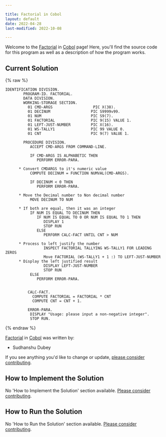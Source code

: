 ```yaml
---

title: Factorial in Cobol
layout: default
date: 2022-04-28
last-modified: 2022-10-08

---
```


Welcome to the [Factorial](https://sampleprograms.io/projects/factorial) in [Cobol](https://sampleprograms.io/languages/cobol) page! Here, you'll find the source code for this program as well as a description of how the program works.

## Current Solution

{% raw %}

```cobol
IDENTIFICATION DIVISION.
        PROGRAM-ID. FACTORIAL.
        DATA DIVISION.
        WORKING-STORAGE SECTION.
          01 CMD-ARGS                  PIC X(38).
          01 DECINUM                  PIC S9999v99.
          01 NUM                      PIC S9(7).
          01 FACTORIAL                PIC 9(15) VALUE 1.
          01 LEFT-JUST-NUMBER         PIC X(16).
          01 WS-TALLY1                PIC 99 VALUE 0.
          01 CNT                      PIC 9(7) VALUE 1.

        PROCEDURE DIVISION.
           ACCEPT CMD-ARGS FROM COMMAND-LINE.

           IF CMD-ARGS IS ALPHABETIC THEN
              PERFORM ERROR-PARA.
           
      * Convert CMDARGS to it's numeric value
           COMPUTE DECINUM = FUNCTION NUMVAL(CMD-ARGS).
           
           IF DECINUM < 0 THEN
              PERFORM ERROR-PARA.

      * Move the Decimal number to Non decimal number
           MOVE DECINUM TO NUM
      
      * If both are equal, then it was an integer
           IF NUM IS EQUAL TO DECINUM THEN
              IF NUM IS EQUAL TO 0 OR NUM IS EQUAL TO 1 THEN
                 DISPLAY 1
                 STOP RUN                 
              ELSE
                 PERFORM CALC-FACT UNTIL CNT > NUM
      
      * Process to left justify the number
                 INSPECT FACTORIAL TALLYING WS-TALLY1 FOR LEADING ZEROS
                 Move FACTORIAL (WS-TALLY1 + 1 :) TO LEFT-JUST-NUMBER
      * Display the left justified result
                 DISPLAY LEFT-JUST-NUMBER
                 STOP RUN
           ELSE 
              PERFORM ERROR-PARA.
           
           
          CALC-FACT.
            COMPUTE FACTORIAL = FACTORIAL * CNT
            COMPUTE CNT = CNT + 1.

          ERROR-PARA.
           DISPLAY "Usage: please input a non-negative integer".
           STOP RUN.
```

{% endraw %}

[Factorial](https://sampleprograms.io/projects/factorial) in [Cobol](https://sampleprograms.io/languages/cobol) was written by:

- Sudhanshu Dubey

If you see anything you'd like to change or update, [please consider contributing](https://github.com/TheRenegadeCoder/sample-programs).

## How to Implement the Solution

No 'How to Implement the Solution' section available. [Please consider contributing](https://github.com/TheRenegadeCoder/sample-programs-website).

## How to Run the Solution

No 'How to Run the Solution' section available. [Please consider contributing](https://github.com/TheRenegadeCoder/sample-programs-website).